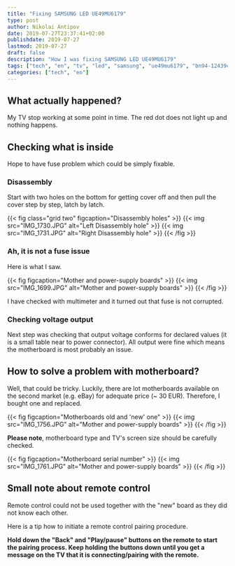 ```yaml
---
title: "Fixing SAMSUNG LED UE49MU6179"
type: post
author: Nikolai Antipov
date: 2019-07-27T23:37:41+02:00
publishdate: 2019-07-27
lastmod: 2019-07-27
draft: false
description: "How I was fixing SAMSUNG LED UE49MU6179"
tags: ["tech", "en", "tv", "led", "samsung", "ue49mu6179", "bn94-12439c"]
categories: ["tech", "en"]
---
```


## What actually happened?

My TV stop working at some point in time. The red dot does not light up and nothing happens.

## Checking what is inside

Hope to have fuse problem which could be simply fixable.

### Disassembly

Start with two holes on the bottom for getting cover off and then pull the cover step by step, latch by latch.

{{< fig class="grid two" figcaption="Disassembly holes" >}}
  {{< img src="IMG_1730.JPG" alt="Left Disassembly hole" >}}
  {{< img src="IMG_1731.JPG" alt="Right Disassembly hole" >}}
{{< /fig >}}


### Ah, it is not a fuse issue

Here is what I saw.

{{< fig figcaption="Mother and power-supply boards" >}}
  {{< img src="IMG_1699.JPG" alt="Mother and power-supply boards" >}}
{{< /fig >}}

I have checked with multimeter and it turned out that fuse is not corrupted.

### Checking voltage output

Next step was checking that output voltage conforms for declared values (it is a small table near to power connector).
All output were fine which means the motherboard is most probably an issue.

## How to solve a problem with motherboard?

Well, that could be tricky.
Luckily, there are lot motherboards available on the second market (e.g. eBay) for adequate price (~ 30 EUR).
Therefore, I bought one and replaced.

{{< fig figcaption="Motherboards old and 'new' one" >}}
  {{< img src="IMG_1756.JPG" alt="Mother and power-supply boards" >}}
{{< /fig >}}

**Please note**, motherboard type and TV's screen size should be carefully checked.

{{< fig figcaption="Motherboard serial number" >}}
  {{< img src="IMG_1761.JPG" alt="Mother and power-supply boards" >}}
{{< /fig >}}

## Small note about remote control

Remote control could not be used together with the "new" board as they did not know each other.

Here is a tip how to initiate a remote control pairing procedure.

__Hold down the "Back" and "Play/pause" buttons on the remote to start the pairing process. Keep holding the buttons down until you get a message on the TV that it is connecting/pairing with the remote.__
